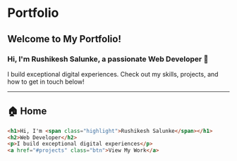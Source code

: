 # Portfolio

## Welcome to My Portfolio!

### Hi, I'm **Rushikesh Salunke**, a passionate Web Developer 🚀

I build exceptional digital experiences. Check out my skills, projects, and how to get in touch below!

---

## 🏠 Home
```html
<h1>Hi, I'm <span class="highlight">Rushikesh Salunke</span></h1>
<h2>Web Developer</h2>
<p>I build exceptional digital experiences</p>
<a href="#projects" class="btn">View My Work</a>
